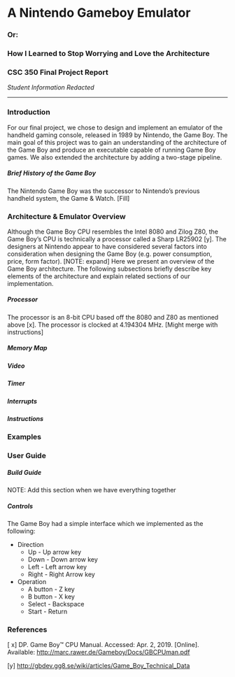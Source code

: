 # A Nintendo Gameboy Emulator
### Or:
### How I Learned to Stop Worrying and Love the Architecture

### CSC 350 Final Project Report

*Student Information Redacted*

***

### Introduction
For our final project, we chose to design and implement an emulator of the handheld gaming console, released in 1989 by Nintendo, the Game Boy. The main goal of this project was to gain an understanding of the architecture of the Game Boy and produce an executable capable of running Game Boy games. We also extended the architecture by adding a two-stage pipeline.


##### Brief History of the Game Boy
The Nintendo Game Boy was the successor to Nintendo’s previous handheld system, the Game & Watch. [Fill]

### Architecture & Emulator Overview
Although the Game Boy CPU resembles the Intel 8080 and Zilog Z80, the Game Boy’s CPU is technically a processor called a Sharp LR25902 [y]. The designers at Nintendo appear to have considered several factors into consideration when designing the Game Boy (e.g. power consumption, price, form factor). [NOTE: expand] Here we present an overview of the Game Boy architecture. The following subsections briefly describe key elements of the architecture and explain related sections of our implementation.

##### Processor
The processor is an 8-bit CPU based off the 8080 and Z80 as mentioned above [x]. The processor is clocked at 4.194304 MHz. [Might merge with instructions]

##### Memory Map

##### Video

##### Timer

##### Interrupts

##### Instructions

### Examples

### User Guide
##### Build Guide
NOTE: Add this section when we have everything together

##### Controls
The Game Boy had a simple interface which we implemented as the following:
- Direction
    - Up - Up arrow key
    - Down - Down arrow key
    - Left - Left arrow key
    - Right - Right Arrow key
- Operation
    - A button - Z key
    - B button - X key
    - Select - Backspace
    - Start - Return

### References
[ x]	DP. Game Boy™ CPU Manual. Accessed: Apr. 2, 2019. [Online]. Available: http://marc.rawer.de/Gameboy/Docs/GBCPUman.pdf

[y]	http://gbdev.gg8.se/wiki/articles/Game_Boy_Technical_Data






